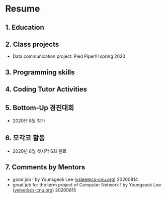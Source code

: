 # Resume
## 1. Education
## 2. Class projects
  * Data communication project: Pied Piper!!! spring 2020
## 3. Programming skills
## 4. Coding Tutor Activities
## 5. Bottom-Up 경진대회
  * 2020년 8월 참가
## 6. 모각코 활동
  * 2020년 8월 첫시작 6회 완료
## 7. Comments by Mentors
  * good job ! by Younsgeok Lee (yslee@cs-cnu.org) 20200814
  * great job for the term project of Computer Network ! by Youngseok Lee (yslee@cs-cnu.org) 20200815
